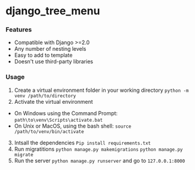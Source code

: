 # django_tree_menu

### Features
* Compatible with Django >=2.0
* Any number of nesting levels
* Easy to add to template
* Doesn't use third-party libraries

### Usage
1. Create a virtual environment folder in your working directory
`python -m venv /path/to/directory`
2. Activate the virtual environment
* On Windows using the Command Prompt: `path\to\venv\Scripts\activate.bat`
* On Unix or MacOS, using the bash shell: `source /path/to/venv/bin/activate`
3. Intsall the dependencies
`Pip install requirements.txt`
4. Run migratitions
`python manage.py makemigrations`
`python manage.py migrate`
5. Run the server
`python manage.py runserver` and go to `127.0.0.1:8000`